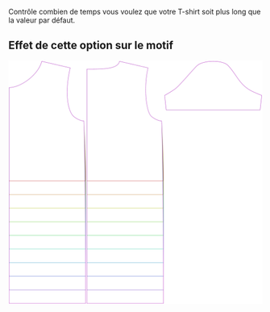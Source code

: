 
Contrôle combien de temps vous voulez que votre T-shirt soit plus long que la valeur par défaut.


## Effet de cette option sur le motif
![Cette image montre l'effet de cette option en superposant plusieurs variantes qui ont une valeur différente pour cette option](teagan_lengthbonus_sample.svg "Effet de cette option sur le motif")